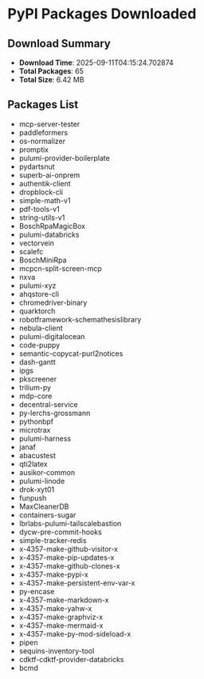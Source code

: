 # PyPI Packages Downloaded

## Download Summary
- **Download Time**: 2025-09-11T04:15:24.702874
- **Total Packages**: 65
- **Total Size**: 6.42 MB

## Packages List
- mcp-server-tester
- paddleformers
- os-normalizer
- promptix
- pulumi-provider-boilerplate
- pydartsnut
- superb-ai-onprem
- authentik-client
- dropblock-cli
- simple-math-v1
- pdf-tools-v1
- string-utils-v1
- BoschRpaMagicBox
- pulumi-databricks
- vectorvein
- scalefc
- BoschMiniRpa
- mcpcn-split-screen-mcp
- nxva
- pulumi-xyz
- ahqstore-cli
- chromedriver-binary
- quarktorch
- robotframework-schemathesislibrary
- nebula-client
- pulumi-digitalocean
- code-puppy
- semantic-copycat-purl2notices
- dash-gantt
- ipgs
- pkscreener
- trilium-py
- mdp-core
- decentral-service
- py-lerchs-grossmann
- pythonbpf
- microtrax
- pulumi-harness
- janaf
- abacustest
- qti2latex
- ausikor-common
- pulumi-linode
- drok-xyt01
- funpush
- MaxCleanerDB
- containers-sugar
- lbrlabs-pulumi-tailscalebastion
- dycw-pre-commit-hooks
- simple-tracker-redis
- x-4357-make-github-visitor-x
- x-4357-make-pip-updates-x
- x-4357-make-github-clones-x
- x-4357-make-pypi-x
- x-4357-make-persistent-env-var-x
- py-encase
- x-4357-make-markdown-x
- x-4357-make-yahw-x
- x-4357-make-graphviz-x
- x-4357-make-mermaid-x
- x-4357-make-py-mod-sideload-x
- pipen
- sequins-inventory-tool
- cdktf-cdktf-provider-databricks
- bcmd
